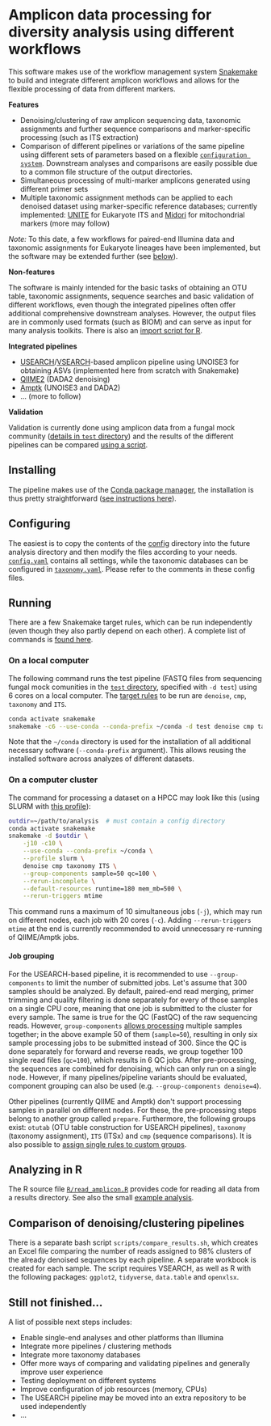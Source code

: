 # Amplicon data processing for diversity analysis using different workflows

This software makes use of the workflow management system [Snakemake](https://snakemake.github.io/) to build and integrate different amplicon workflows and allows for the flexible processing of data from different markers.

**Features**

- Denoising/clustering of raw amplicon sequencing data, taxonomic assignments and further sequence comparisons and marker-specific processing (such as ITS extraction)
- Comparison of different pipelines or variations of the same pipeline using different sets of parameters based on a flexible [`configuration system`](config/config.yaml). Downstream analyses and comparisons are easily possible due to a common file structure of the output directories.
- Simultaneous processing of multi-marker amplicons generated using different primer sets
- Multiple taxonomic assignment methods can be applied to each denoised dataset using marker-specific reference databases; currently implemented: [UNITE](https://unite.ut.ee) for Eukaryote ITS and [Midori](http://www.reference-midori.info) for mitochondrial markers (more may follow)

*Note:* To this date, a few workflows for paired-end Illumina data and taxonomic assignments for Eukaryote lineages have been implemented, but the software may be extended further (see [below](#still-not-finished)).

**Non-features**

The software is mainly intended for the basic tasks of obtaining an OTU table, taxonomic assignments, sequence searches and basic validation of different workflows, even though the integrated pipelines often offer additional comprehensive downstream analyses. However, the output files are in commonly used formats (such as BIOM) and can serve as input for many analysis toolkits. There is also an [import script for R](#analyzing-in-r).

**Integrated pipelines**

- [USEARCH](https://www.drive5.com/usearch/manual)/[VSEARCH](https://github.com/torognes/vsearch)-based amplicon pipeline using UNOISE3 for obtaining ASVs (implemented here from scratch with Snakemake)
- [QIIME2](https://qiime2.org) (DADA2 denoising)
- [Amptk](https://github.com/nextgenusfs/amptk) (UNOISE3 and DADA2)
- ... (more to follow)

**Validation**

Validation is currently done using amplicon data from a fungal mock community ([details in `test` directory](test/README.md)) and the results of the different pipelines can be compared [using a script](#comparison-of-denoisingclustering-pipelines).

## Installing

The pipeline makes use of the [Conda package manager](https://conda.io), the installation is thus pretty straightforward ([see instructions here](INSTALL.md)).

## Configuring

The easiest is to copy the contents of the [config](config/) directory into the future analysis directory and then modify the files according to your needs. [`config.yaml`](config/config.yaml) contains all settings, while the taxonomic databases can be configured in [`taxonomy.yaml`](config/taxonomy.yaml). Please refer to the comments in these config files.

## Running

There are a few Snakemake target rules, which can be run independently (even though they also partly depend on each other). A complete list of commands is [found here](Commands.md).

### On a local computer

The following command runs the test pipeline (FASTQ files from sequencing fungal mock comunities in the [`test` directory](test/), specified with `-d test`) using 6 cores on a local computer. The  [target rules](Commands.md) to be run are `denoise`, `cmp`, `taxonomy` and `ITS`.

```sh
conda activate snakemake
snakemake -c6 --use-conda --conda-prefix ~/conda -d test denoise cmp taxonomy ITS
```

Note that the `~/conda` directory is used for the installation of all additional necessary software (`--conda-prefix` argument). This allows reusing the installed software across analyzes of different datasets.

### On a computer cluster

The command for processing a dataset on a HPCC may look like this (using SLURM with [this profile](https://github.com/Snakemake-Profiles/slurm#quickstart)):

```sh
outdir=~/path/to/analysis  # must contain a config directory
conda activate snakemake
snakemake -d $outdir \
    -j10 -c10 \
    --use-conda --conda-prefix ~/conda \
    --profile slurm \
    denoise cmp taxonomy ITS \
    --group-components sample=50 qc=100 \
    --rerun-incomplete \
    --default-resources runtime=180 mem_mb=500 \
    --rerun-triggers mtime
```

This command runs a maximum of 10 simultaneous jobs (`-j`), which may run on different nodes, each job with 20 cores (`-c`). Adding `--rerun-triggers mtime` at the end is currently recommended to avoid unnecessary re-running of QIIME/Amptk jobs.

#### Job grouping

For the USEARCH-based pipeline, it is recommended to use `--group-components` to limit the number of submitted jobs. Let's assume that 300 samples should be analyzed. By default, paired-end read merging, primer trimming and quality filtering is done separately for every of those samples on a single CPU core, meaning  that one job is submitted to the cluster for every sample. The same is true for the QC (FastQC) of the raw sequencing reads. However, `group-components` [allows processing](https://snakemake.readthedocs.io/en/v7.19.1/executing/grouping.html#job-grouping) multiple samples together; in the above example 50 of them (`sample=50`), resulting in only six sample processing jobs to be submitted instead of 300. Since the QC is done separately for forward and reverse reads, we group together 100 single read files (`qc=100`), which results in 6 QC jobs. After pre-processing, the sequences are combined for denoising, which can only run on a single node. However, if many pipelines/pipeline variants should be evaluated, component grouping can also be used (e.g. `--group-components denoise=4`).

Other pipelines (currently QIIME and Amptk) don't support processing samples in parallel on different nodes. For these, the pre-processing steps belong to another group called `prepare`. Furthermore, the following groups exist: `otutab` (OTU table construction for USEARCH pipelines), `taxonomy` (taxonomy assignment), `ITS` (ITSx) and `cmp` (sequence comparisons). It is also possible to [assign single rules to custom groups](https://snakemake.readthedocs.io/en/v7.19.1/executing/grouping.html#job-grouping).

## Analyzing in R

The R source file [`R/read_amplicon.R`](R/read_amplicon.R) provides code for reading all data from a results directory. See also the small [example analysis](test/R_example/example.md).


## Comparison of denoising/clustering pipelines

There is a separate bash script `scripts/compare_results.sh`, which creates an Excel file comparing the number of reads assigned to 98% clusters of the already denoised sequences by each pipeline. A separate workbook is created for each sample. The script requires VSEARCH, as well as R with the following packages: `ggplot2`, `tidyverse`, `data.table` and `openxlsx`.


## Still not finished...

A list of possible next steps includes:

- Enable single-end analyses and other platforms than Illumina
- Integrate more pipelines / clustering methods
- Integrate more taxonomy databases
- Offer more ways of comparing and validating pipelines and generally improve user experience
- Testing deployment on different systems
- Improve configuration of job resources (memory, CPUs)
- The USEARCH pipeline may be moved into an extra repository to be used independently
- ...
